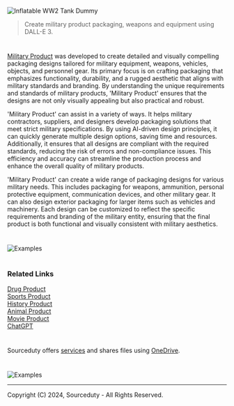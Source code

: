 ![Inflatable WW2 Tank Dummy](https://github.com/sourceduty/Military_Product/assets/123030236/676f0ca9-5b51-49e2-a6b4-2d9ea9779d36)

> Create military product packaging, weapons and equipment using DALL-E 3.

#

[Military Product](https://chatgpt.com/g/g-lbdapKZ2f-military-product) was developed to create detailed and visually compelling packaging designs tailored for military equipment, weapons, vehicles, objects, and personnel gear. Its primary focus is on crafting packaging that emphasizes functionality, durability, and a rugged aesthetic that aligns with military standards and branding. By understanding the unique requirements and standards of military products, 'Military Product' ensures that the designs are not only visually appealing but also practical and robust.

'Military Product' can assist in a variety of ways. It helps military contractors, suppliers, and designers develop packaging solutions that meet strict military specifications. By using AI-driven design principles, it can quickly generate multiple design options, saving time and resources. Additionally, it ensures that all designs are compliant with the required standards, reducing the risk of errors and non-compliance issues. This efficiency and accuracy can streamline the production process and enhance the overall quality of military products.

'Military Product' can create a wide range of packaging designs for various military needs. This includes packaging for weapons, ammunition, personal protective equipment, communication devices, and other military gear. It can also design exterior packaging for larger items such as vehicles and machinery. Each design can be customized to reflect the specific requirements and branding of the military entity, ensuring that the final product is both functional and visually consistent with military aesthetics.

#

![Examples](https://github.com/sourceduty/Military_Product/assets/123030236/1cd2d507-8811-4ab0-983c-11080bd9e396)

#
### Related Links

[Drug Product](https://github.com/sourceduty/Drug_Product)
<br>
[Sports Product](https://github.com/sourceduty/Sports_Product)
<br>
[History Product](https://github.com/sourceduty/History_Product)
<br>
[Animal Product](https://github.com/sourceduty/Animal_Product)
<br>
[Movie Product](https://github.com/sourceduty/Movie_Product)
<br>
[ChatGPT](https://github.com/sourceduty/ChatGPT)

#

Sourceduty offers [services](https://github.com/sourceduty/Sourceduty_Services) and shares files using <a href="https://1drv.ms/u/s!AumZxqj6wFkfhxSi1JbL7tJmhDCR?e=Rp0Jnr">OneDrive</a>.

#

![Examples](https://github.com/sourceduty/Military_Product/assets/123030236/06e27253-72f7-43c5-a3ac-0e4504f29404)

***
Copyright (C) 2024, Sourceduty - All Rights Reserved.
